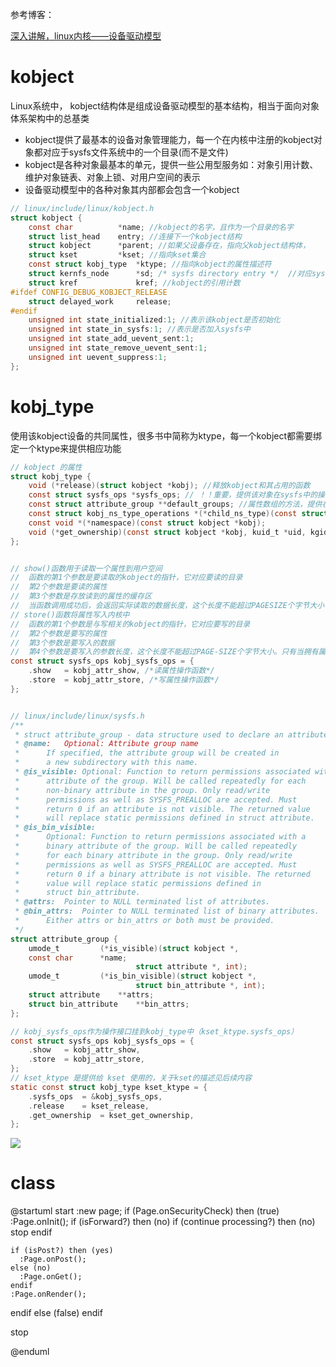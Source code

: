 参考博客：

[深入讲解，linux内核——设备驱动模型](https://zhuanlan.zhihu.com/p/501817318)

[](https://blog.51cto.com/u_13267193/5370840)

# kobject

Linux系统中， kobject结构体是组成设备驱动模型的基本结构，相当于面向对象体系架构中的总基类

- kobject提供了最基本的设备对象管理能力，每一个在内核中注册的kobject对象都对应于sysfs文件系统中的一个目录(而不是文件)
- kobject是各种对象最基本的单元，提供一些公用型服务如：对象引用计数、维护对象链表、对象上锁、对用户空间的表示
- 设备驱动模型中的各种对象其内部都会包含一个kobject

```c
// linux/include/linux/kobject.h
struct kobject {
    const char          *name; //kobject的名字，且作为一个目录的名字
    struct list_head    entry; //连接下一个kobject结构
    struct kobject      *parent; //如果父设备存在，指向父kobject结构体，
    struct kset         *kset; //指向kset集合
    const struct kobj_type  *ktype; //指向kobject的属性描述符
    struct kernfs_node      *sd; /* sysfs directory entry */  //对应sysfs的文件目录
    struct kref             kref; //kobject的引用计数
#ifdef CONFIG_DEBUG_KOBJECT_RELEASE
    struct delayed_work     release;
#endif
    unsigned int state_initialized:1; //表示该kobject是否初始化
    unsigned int state_in_sysfs:1; //表示是否加入sysfs中
    unsigned int state_add_uevent_sent:1;
    unsigned int state_remove_uevent_sent:1;
    unsigned int uevent_suppress:1;
};
```

# kobj_type

使用该kobject设备的共同属性，很多书中简称为ktype，每一个kobject都需要绑定一个ktype来提供相应功能

```c
// kobject 的属性
struct kobj_type {
    void (*release)(struct kobject *kobj); //释放kobject和其占用的函数
    const struct sysfs_ops *sysfs_ops; // ！！重要，提供该对象在sysfs中的操作方法（show和store）
    const struct attribute_group **default_groups; //属性数组的方法，提供在sysfs中以文件形式存在的属性
    const struct kobj_ns_type_operations *(*child_ns_type)(const struct kobject *kobj);
    const void *(*namespace)(const struct kobject *kobj);
    void (*get_ownership)(const struct kobject *kobj, kuid_t *uid, kgid_t *gid);
};


// show()函数用于读取一个属性到用户空间
//  函数的第1个参数是要读取的kobject的指针，它对应要读的目录
//  第2个参数是要读的属性
//  第3个参数是存放读到的属性的缓存区
//  当函数调用成功后，会返回实际读取的数据长度，这个长度不能超过PAGESIZE个字节大小
// store()函数将属性写入内核中
//  函数的第1个参数是与写相关的kobject的指针，它对应要写的目录
//  第2个参数是要写的属性
//  第3个参数是要写入的数据
//  第4个参数是要写入的参数长度，这个长度不能超过PAGE-SIZE个字节大小。只有当拥有属性有写权限时，才能调用store0函数。
const struct sysfs_ops kobj_sysfs_ops = {
    .show   = kobj_attr_show, /*读属性操作函数*/
    .store  = kobj_attr_store, /*写属性操作函数*/
};


// linux/include/linux/sysfs.h
/**
 * struct attribute_group - data structure used to declare an attribute group.
 * @name:	Optional: Attribute group name
 *		If specified, the attribute group will be created in
 *		a new subdirectory with this name.
 * @is_visible:	Optional: Function to return permissions associated with an
 *		attribute of the group. Will be called repeatedly for each
 *		non-binary attribute in the group. Only read/write
 *		permissions as well as SYSFS_PREALLOC are accepted. Must
 *		return 0 if an attribute is not visible. The returned value
 *		will replace static permissions defined in struct attribute.
 * @is_bin_visible:
 *		Optional: Function to return permissions associated with a
 *		binary attribute of the group. Will be called repeatedly
 *		for each binary attribute in the group. Only read/write
 *		permissions as well as SYSFS_PREALLOC are accepted. Must
 *		return 0 if a binary attribute is not visible. The returned
 *		value will replace static permissions defined in
 *		struct bin_attribute.
 * @attrs:	Pointer to NULL terminated list of attributes.
 * @bin_attrs:	Pointer to NULL terminated list of binary attributes.
 *		Either attrs or bin_attrs or both must be provided.
 */
struct attribute_group {
    umode_t         (*is_visible)(struct kobject *,
    const char      *name;
                            struct attribute *, int);
    umode_t         (*is_bin_visible)(struct kobject *,
                            struct bin_attribute *, int);
    struct attribute    **attrs;
    struct bin_attribute    **bin_attrs;
};

// kobj_sysfs_ops作为操作接口挂到kobj_type中（kset_ktype.sysfs_ops）
const struct sysfs_ops kobj_sysfs_ops = {
    .show   = kobj_attr_show,
    .store  = kobj_attr_store,
};
// kset_ktype 是提供给 kset 使用的，关于kset的描述见后续内容
static const struct kobj_type kset_ktype = {
    .sysfs_ops  = &kobj_sysfs_ops,
    .release    = kset_release,
    .get_ownership  = kset_get_ownership,
};
```

![](./drive/pic1.png)



# class

@startuml
start
:new page;
if (Page.onSecurityCheck) then (true)
  :Page.onInit();
  if (isForward?) then (no)
    if (continue processing?) then (no)
      stop
    endif

    if (isPost?) then (yes)
      :Page.onPost();
    else (no)
      :Page.onGet();
    endif
    :Page.onRender();
  endif
else (false)
endif

stop

@enduml
